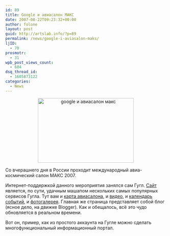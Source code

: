 ```yaml
---
id: 89
title: Google и авиасалон МАКС
date: 2007-08-22T09:23:32+00:00
author: folone
layout: post
guid: http://artslab.info/?p=89
permalink: /news/google-i-aviasalon-maks/
ljID:
  - 70
prosmotr:
  - 31
wpb_post_views_count:
  - 684
dsq_thread_id:
  - 1605873122
categories:
  - News
---
```

<center>
  <img src="http://artslab.info/wp-content/uploads/maks.jpg" alt="google и авиасалон макс" title="maks" width="300" height="202" class="alignnone size-full wp-image-2408" />
</center>


  
Со вчерашнего дня в России проходит международный авиа-космический салон МАКС 2007.
  
Интернет-поддержкой данного мероприятия занялся сам Гугл. [Сайт](http://www.maks2007.com/) является, по сути, удачным машапом нескольких самых популярных сервисов Гугла. Тут вам и [карта авиасалона](http://maks2007.com/googlemap.html), и [видео](http://www.youtube.com/user/aviasalonmaks), и [календарь событий](https://www.google.com/calendar/embed?src=aviasalon.maks%40gmail.com), и [фотогалерея](http://picasaweb.google.com/aviasalon.maks). Главная же страница представляет собой блог (ясное дело, на движке Blogger). Как и обещалось, всё это чудо обновляется в реальном времени.
  
Вот он, пример, как из простого аккаунта на Гугле можно сделать многофункциональный информационный портал.